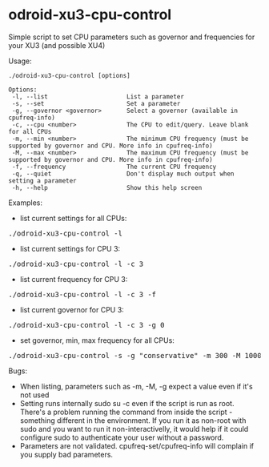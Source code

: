 # odroid-xu3-cpu-control
Simple script to set CPU parameters such as governor and frequencies for your XU3 (and possible XU4)

Usage:
```
./odroid-xu3-cpu-control [options]

Options:
 -l, --list                      List a parameter
 -s, --set                       Set a parameter
 -g, --governor <governor>       Select a governor (available in cpufreq-info)
 -c, --cpu <number>              The CPU to edit/query. Leave blank for all CPUs
 -m, --min <number>              The minimum CPU frequency (must be supported by governor and CPU. More info in cpufreq-info)
 -M, --max <number>              The maximum CPU frequency (must be supported by governor and CPU. More info in cpufreq-info)
 -f, --frequency                 The current CPU frequency
 -q, --quiet                     Don't display much output when setting a parameter
 -h, --help                      Show this help screen
```
Examples:

* list current settings for all CPUs:
 <pre>./odroid-xu3-cpu-control -l</pre>
* list current settings for CPU 3:
 <pre>./odroid-xu3-cpu-control -l -c 3</pre>
* list current frequency for CPU 3:
 <pre>./odroid-xu3-cpu-control -l -c 3 -f</pre>
* list current governor for CPU 3:
 <pre>./odroid-xu3-cpu-control -l -c 3 -g 0</pre>
* set governor, min, max frequency for all CPUs:
 <pre>./odroid-xu3-cpu-control -s -g "conservative" -m 300 -M 1000</pre>

Bugs:
* When listing, parameters such as -m, -M, -g expect a value even if it's not used
* Setting runs internally sudo su -c even if the script is run as root. There's a problem running the command from inside the script - something different in the environment. If you run it as non-root with sudo and you want to run it non-interactivelly, it would help if it could configure sudo to authenticate your user without a password.
* Parameters are not validated. cpufreq-set/cpufreq-info will complain if you supply bad parameters.
